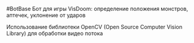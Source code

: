 #BotBase
Бот для игры VisDoom: определение положения монстров, аптечек, уклонение от ударов

Использование библиотеки OpenCV (Open Source Computer Vision Library) для обработки видео потока
